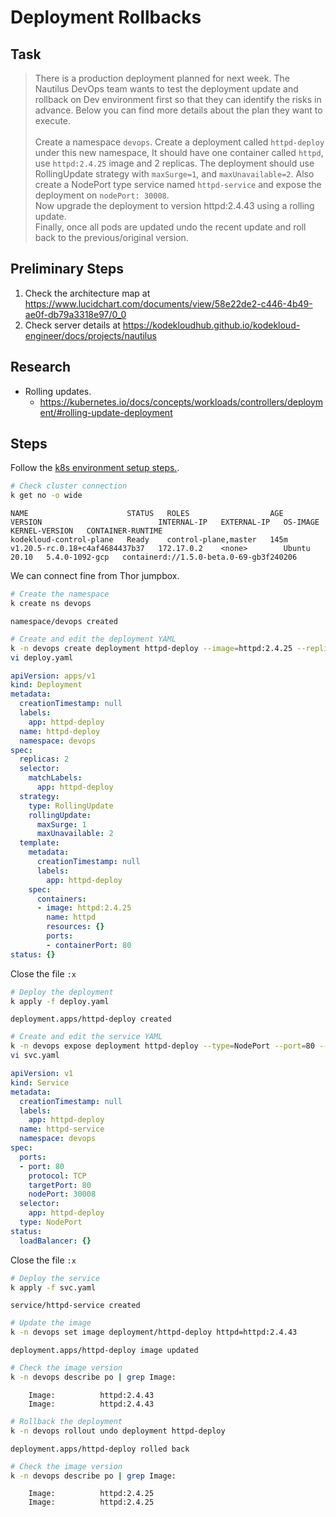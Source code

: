 # Deployment Rollbacks

## Task

> There is a production deployment planned for next week. The Nautilus DevOps team wants to test the deployment update and rollback on Dev environment first so that they can identify the risks in advance. Below you can find more details about the plan they want to execute.<br><br>Create a namespace `devops`. Create a deployment called `httpd-deploy` under this new namespace, It should have one container called `httpd`, use `httpd:2.4.25` image and 2 replicas. The deployment should use RollingUpdate strategy with `maxSurge=1`, and `maxUnavailable=2`. Also create a NodePort type service named `httpd-service` and expose the deployment on `nodePort: 30008`.<br>Now upgrade the deployment to version httpd:2.4.43 using a rolling update.<br>Finally, once all pods are updated undo the recent update and roll back to the previous/original version.

## Preliminary Steps

1. Check the architecture map at <https://www.lucidchart.com/documents/view/58e22de2-c446-4b49-ae0f-db79a3318e97/0_0>
2. Check server details at <https://kodekloudhub.github.io/kodekloud-engineer/docs/projects/nautilus>

## Research

* Rolling updates.
  * https://kubernetes.io/docs/concepts/workloads/controllers/deployment/#rolling-update-deployment

## Steps

Follow the [k8s environment setup steps.](setup-k8s-env.md).

```bash
# Check cluster connection
k get no -o wide
```

```
NAME                      STATUS   ROLES                  AGE    VERSION                          INTERNAL-IP   EXTERNAL-IP   OS-IMAGE       KERNEL-VERSION   CONTAINER-RUNTIME
kodekloud-control-plane   Ready    control-plane,master   145m   v1.20.5-rc.0.18+c4af4684437b37   172.17.0.2    <none>        Ubuntu 20.10   5.4.0-1092-gcp   containerd://1.5.0-beta.0-69-gb3f240206
```

We can connect fine from Thor jumpbox.

```bash
# Create the namespace
k create ns devops
```

```
namespace/devops created
```

```bash
# Create and edit the deployment YAML
k -n devops create deployment httpd-deploy --image=httpd:2.4.25 --replicas=2 --dry-run -o yaml > deploy.yaml
vi deploy.yaml
```

```yaml
apiVersion: apps/v1
kind: Deployment
metadata:
  creationTimestamp: null
  labels:
    app: httpd-deploy
  name: httpd-deploy
  namespace: devops
spec:
  replicas: 2
  selector:
    matchLabels:
      app: httpd-deploy
  strategy:
    type: RollingUpdate
    rollingUpdate:
      maxSurge: 1
      maxUnavailable: 2
  template:
    metadata:
      creationTimestamp: null
      labels:
        app: httpd-deploy
    spec:
      containers:
      - image: httpd:2.4.25
        name: httpd
        resources: {}
        ports:
        - containerPort: 80
status: {}
```

Close the file `:x`

```bash
# Deploy the deployment
k apply -f deploy.yaml
```

```
deployment.apps/httpd-deploy created
```

```bash
# Create and edit the service YAML
k -n devops expose deployment httpd-deploy --type=NodePort --port=80 --name=httpd-service --dry-run -o yaml > svc.yaml
vi svc.yaml
```

```yaml
apiVersion: v1
kind: Service
metadata:
  creationTimestamp: null
  labels:
    app: httpd-deploy
  name: httpd-service
  namespace: devops
spec:
  ports:
  - port: 80
    protocol: TCP
    targetPort: 80
    nodePort: 30008
  selector:
    app: httpd-deploy
  type: NodePort
status:
  loadBalancer: {}
```

Close the file `:x`

```bash
# Deploy the service
k apply -f svc.yaml
```

```
service/httpd-service created
```

```bash
# Update the image
k -n devops set image deployment/httpd-deploy httpd=httpd:2.4.43
```

```
deployment.apps/httpd-deploy image updated
```

```bash
# Check the image version
k -n devops describe po | grep Image:
```

```
    Image:          httpd:2.4.43
    Image:          httpd:2.4.43
```

```bash
# Rollback the deployment
k -n devops rollout undo deployment httpd-deploy
```

```
deployment.apps/httpd-deploy rolled back
```

```bash
# Check the image version
k -n devops describe po | grep Image:
```

```
    Image:          httpd:2.4.25
    Image:          httpd:2.4.25
```

